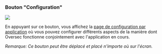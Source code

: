<a name="button_config"></a>
### Bouton "Configuration"
<div class="buttoncircle"><img src="/buttons/ic_settings_black_24dp.png"></img></div>

En appuyant sur ce bouton, vous affichez la [page de configuration par application](/setup/per-app-config/) où vous pouvez configurer différents aspects de la manière dont Oversec fonctionne conjointement avec l'application en cours.

*Remarque: Ce bouton peut être déplacé et placé n'importe où sur l'écran.*